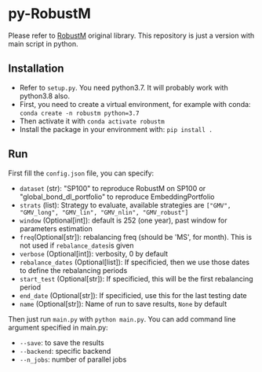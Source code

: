 # py-RobustM

Please refer to [RobustM](https://github.com/QuantLet/RobustM) original library. This repository is just a version with
main script in python.

## Installation

- Refer to `setup.py`. You need python3.7. It will probably work with python3.8 also.
- First, you need to create a virtual environment, for example with conda: `conda create -n robustm python=3.7`
- Then activate it with `conda activate robustm`
- Install the package in your environment with: `pip install .`

## Run

First fill the `config.json` file, you can specify:

- `dataset` (str): "SP100" to reproduce RobustM on SP100 or "global_bond_dl_portfolio" to reproduce EmbeddingPortfolio
- `strats` (list): Strategy to evaluate, available strategies are `["GMV", "GMV_long", "GMV_lin", "GMV_nlin", "GMV_robust"]`
- `window` (Optional[int]): default is 252 (one year), past window for parameters estimation
- `freq`(Optional[str]): rebalancing freq (should be 'MS', for month). This is not used if `rebalance_dates`is given
- `verbose` (Optional[int]): verbosity, 0 by default
- `rebalance_dates` (Optional[list]): If specificied, then we use those dates to define the rebalancing periods
- `start_test` (Optional[str]): If specificied, this will be the first rebalancing period
- `end_date` (Optional[str]): If specificied, use this for the last testing date
- `name` (Optional[str]): Name of run to save results, `None` by default

Then just run `main.py` with `python main.py`. You can add command line argument specified in main.py:
- `--save`: to save the results
- `--backend`: specific backend
- `--n_jobs`: number of parallel jobs
